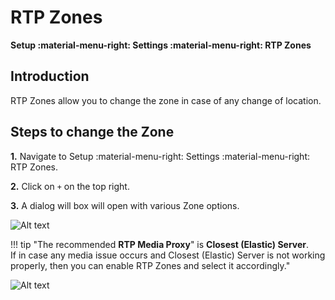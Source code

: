 # RTP Zones

**Setup :material-menu-right: Settings :material-menu-right: RTP Zones**

## Introduction

RTP Zones allow you to change the zone in case of any change of location.

## Steps to change the Zone

**1.** Navigate to Setup :material-menu-right: Settings :material-menu-right: RTP Zones.

**2.** Click on `+` on the top right.

**3.** A dialog will box will open with various Zone options.  

![Alt text](../../../../Images/rtp%20zones.jpg)

!!! tip "The recommended **RTP Media Proxy**" is **Closest (Elastic) Server**.<br>If in case any media issue occurs and Closest (Elastic) Server is not working properly, then you can enable RTP Zones and select it accordingly."

![Alt text](../../../../Images/rtp%20zones1.jpg)
